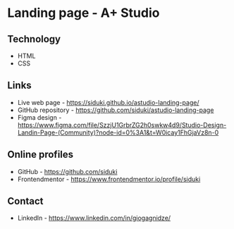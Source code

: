 # Landing page - A+ Studio

## Technology

- HTML
- CSS

## Links

- Live web page - https://siduki.github.io/astudio-landing-page/
- GitHub repository - https://github.com/siduki/astudio-landing-page
- Figma design - https://www.figma.com/file/SzzjU1GrbrZG2h0swkw4d9/Studio-Design-Landin-Page-(Community)?node-id=0%3A1&t=W0icay1FhGjaVz8n-0

## Online profiles

- GitHub - https://github.com/siduki
- Frontendmentor - https://www.frontendmentor.io/profile/siduki

## Contact

- LinkedIn - https://www.linkedin.com/in/giogagnidze/
